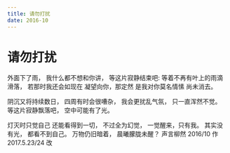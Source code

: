 ```yaml
---
title: 请勿打扰
date: 2016-10
---
```

# 请勿打扰
外面下了雨，
我什么都不想和你讲，
等这片寂静结束吧:
等着不再有叶上的雨滴滑落，
若那时我还会如现在
凝望向你，那定然
是我对你莫名情愫
尚未消去。

阴沉又将持续数日，
四周有时会很嘈杂，
我会更扰乱气氛，
只一直浑然不觉。
等这片寂静飘落吧，
空中可能有了光。

灯灭时只觉自己
还能看得到一切，
不过全为幻觉，
一觉醒来，只有我。
其实没有光，
都看不到自己。
万物仍旧暗着，
晨曦朦胧未醒？
声言柳然
2016/10 作
2017.5.23/24 改